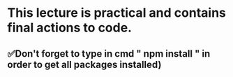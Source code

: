 # This lecture is practical and contains final actions to code.
## ✅Don't forget to type in cmd " npm install " in order to get all packages installed)
